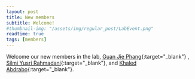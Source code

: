```yaml
---
layout: post
title: New members
subtitle: Welcome!
#thumbnail-img: "/assets/img/regular_post/LabEvent.png"
readtime: true
tags: [members]
---
```

Welcome our new members in the lab, [Guan Jie Phang](https://ythuangmyco.github.io/cypher){:target="_blank"} , [Silmi Yusri Rahmadani](https://ythuangmyco.github.io/silmi){:target="_blank"}, and [Khaled Abdrabo](https://ythuangmyco.github.io/khaled){:target="_blank"}.
